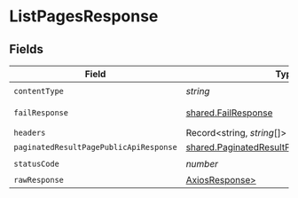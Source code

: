 # ListPagesResponse


## Fields

| Field                                                                                                      | Type                                                                                                       | Required                                                                                                   | Description                                                                                                |
| ---------------------------------------------------------------------------------------------------------- | ---------------------------------------------------------------------------------------------------------- | ---------------------------------------------------------------------------------------------------------- | ---------------------------------------------------------------------------------------------------------- |
| `contentType`                                                                                              | *string*                                                                                                   | :heavy_check_mark:                                                                                         | N/A                                                                                                        |
| `failResponse`                                                                                             | [shared.FailResponse](../../models/shared/failresponse.md)                                                 | :heavy_minus_sign:                                                                                         | Bad Request                                                                                                |
| `headers`                                                                                                  | Record<string, *string*[]>                                                                                 | :heavy_minus_sign:                                                                                         | N/A                                                                                                        |
| `paginatedResultPagePublicApiResponse`                                                                     | [shared.PaginatedResultPagePublicApiResponse](../../models/shared/paginatedresultpagepublicapiresponse.md) | :heavy_minus_sign:                                                                                         | N/A                                                                                                        |
| `statusCode`                                                                                               | *number*                                                                                                   | :heavy_check_mark:                                                                                         | N/A                                                                                                        |
| `rawResponse`                                                                                              | [AxiosResponse>](https://axios-http.com/docs/res_schema)                                                   | :heavy_minus_sign:                                                                                         | N/A                                                                                                        |